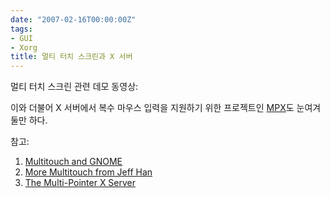 ```yaml
---
date: "2007-02-16T00:00:00Z"
tags:
- GUI
- Xorg
title: 멀티 터치 스크린과 X 서버
---
```


멀티 터치 스크린 관련 데모 동영상:

이와 더불어 X 서버에서 복수 마우스 입력을 지원하기 위한 프로젝트인 [MPX](http://wearables.unisa.edu.au/mpx/)도 눈여겨둘만 하다.

참고:

1.  [Multitouch and GNOME](http://www.burtonini.com/blog/computers/multitouch-2007-02-14-09-44)
2.  [More Multitouch from Jeff Han](http://www.macrumors.com/2007/02/12/more-multitouch-from-jeff-han/)
3.  [The Multi-Pointer X Server](http://wearables.unisa.edu.au/mpx/)

